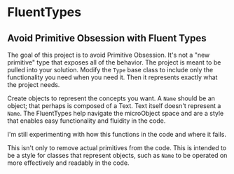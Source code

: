 # FluentTypes
## Avoid Primitive Obsession with Fluent Types

The goal of this project is to avoid Primitive Obsession. It's not a "new primitive" type that exposes all of the behavior. 
The project is meant to be pulled into your solution. Modify the `Type` base class to include only the functionality you need when you need it.
Then it represents exactly what the project needs.

Create objects to represent the concepts you want. A `Name` should be an object; that perhaps is composed of a Text. Text itself doesn't represent a `Name`. 
The FluentTypes help navigate the microObject space and are a style that enables easy functionality and fluidity in the code.

I'm still experimenting with how this functions in the code and where it fails. 



This isn't only to remove actual primitives from the code. This is intended to be a style for classes that represent objects, 
such as `Name` to be operated on more effectively and readably in the code.